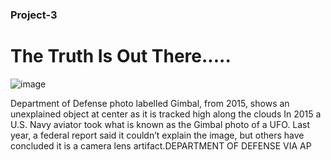 ### Project-3
# The Truth Is Out There.....

![image](https://user-images.githubusercontent.com/45497824/231901289-93d7bafc-0530-434b-bd27-04e428b9f9f6.png)

Department of Defense photo labelled Gimbal, from 2015, shows an unexplained object at center as it is tracked high along the clouds
In 2015 a U.S. Navy aviator took what is known as the Gimbal photo of a UFO. Last year, a federal report said it couldn’t explain the image, but others have concluded it is a camera lens artifact.DEPARTMENT OF DEFENSE VIA AP
